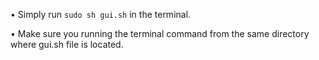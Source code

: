 • Simply run `sudo sh gui.sh` in the terminal.

• Make sure you running the terminal command from the same directory where gui.sh file is located.

